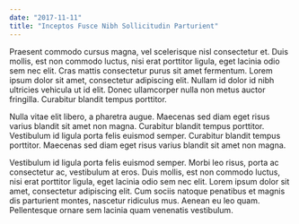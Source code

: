 ```yaml
---
date: "2017-11-11"
title: "Inceptos Fusce Nibh Sollicitudin Parturient"
---
```


Praesent commodo cursus magna, vel scelerisque nisl consectetur et. Duis mollis, est non commodo luctus, nisi erat porttitor ligula, eget lacinia odio sem nec elit. Cras mattis consectetur purus sit amet fermentum. Lorem ipsum dolor sit amet, consectetur adipiscing elit. Nullam id dolor id nibh ultricies vehicula ut id elit. Donec ullamcorper nulla non metus auctor fringilla. Curabitur blandit tempus porttitor.

Nulla vitae elit libero, a pharetra augue. Maecenas sed diam eget risus varius blandit sit amet non magna. Curabitur blandit tempus porttitor. Vestibulum id ligula porta felis euismod semper. Curabitur blandit tempus porttitor. Maecenas sed diam eget risus varius blandit sit amet non magna.

Vestibulum id ligula porta felis euismod semper. Morbi leo risus, porta ac consectetur ac, vestibulum at eros. Duis mollis, est non commodo luctus, nisi erat porttitor ligula, eget lacinia odio sem nec elit. Lorem ipsum dolor sit amet, consectetur adipiscing elit. Cum sociis natoque penatibus et magnis dis parturient montes, nascetur ridiculus mus. Aenean eu leo quam. Pellentesque ornare sem lacinia quam venenatis vestibulum.
